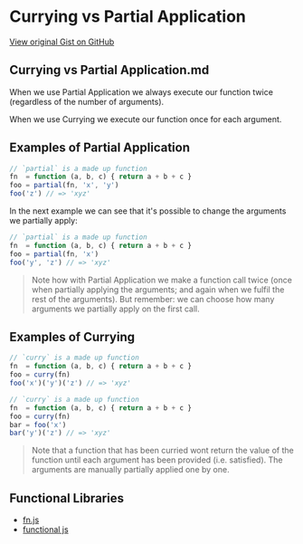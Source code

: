 # Currying vs Partial Application

[View original Gist on GitHub](https://gist.github.com/Integralist/054e34983e8680c506c3)

## Currying vs Partial Application.md

When we use Partial Application we always execute our function twice (regardless of the number of arguments). 

When we use Currying we execute our function once for each argument.

## Examples of Partial Application

```js
// `partial` is a made up function
fn  = function (a, b, c) { return a + b + c }
foo = partial(fn, 'x', 'y')
foo('z') // => 'xyz'
```

In the next example we can see that it's possible to change the arguments we partially apply:

```js
// `partial` is a made up function
fn  = function (a, b, c) { return a + b + c }
foo = partial(fn, 'x')
foo('y', 'z') // => 'xyz'
```

> Note how with Partial Application we make a function call twice (once when partially applying the arguments; and again when we fulfil the rest of the arguments). But remember: we can choose how many arguments we partially apply on the first call.

## Examples of Currying

```js
// `curry` is a made up function
fn  = function (a, b, c) { return a + b + c }
foo = curry(fn)
foo('x')('y')('z') // => 'xyz'
```

```js
// `curry` is a made up function
fn  = function (a, b, c) { return a + b + c }
foo = curry(fn)
bar = foo('x')
bar('y')('z') // => 'xyz'
```

> Note that a function that has been curried wont return the value of the function until each argument has been provided (i.e. satisfied). The arguments are manually partially applied one by one.

## Functional Libraries

- [fn.js](http://eliperelman.com/fn.js/)
- [functional js](https://github.com/osteele/functional-javascript)


